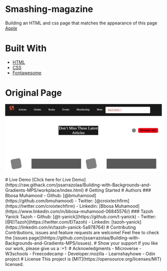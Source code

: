 # Smashing-magazine
Building an HTML and css page that matches the appearance of this page [Apple](https://web.archive.org/web/20140301004610/http://www.apple.com/)
# Built With
- [HTML](https://developer.mozilla.org/en-US/docs/Web/HTML)
- [CSS](https://www.w3schools.com/css/)
- [Fontawesome](https://fontawesome.com/)
# Original Page
<p align="center">
  <img src="./img/screenshot.png" width="850" title="Screenshot">
</p>
# Live Demo
[Click here for Live Demo](https://raw.githack.com/jssarrazolaa/Building-with-Backgrounds-and-Gradients-MPS/workplace/index.html)
# Getting Started
# Authors
### Bbosa Muhamood
- Github: [@bmuhamood](https://github.com/bmuhamood)
- Twitter: [@croixtechfirm](https://twitter.com/croixtechfirm)
- Linkedin: [Bbosa Muhamood](https://www.linkedin.com/in/bbosa-muhamood-06845576/)
### Tazoh Yanick Tazoh
- Github: [@t-yanick](https://github.com/t-yanick)
- Twitter: [@ElTazoh](https://twitter.com/ElTazoh)
- Linkedin: [tazoh-yanick](https://linkedin.com/in/tazoh-yanick-5a978764)
# Contributing
Contributions, issues and feature requests are welcome!
Feel free to check the [issues page](hhttps://github.com/jssarrazolaa/Building-with-Backgrounds-and-Gradients-MPS/issues).
# Show your support
If you like our work, please give us a :+1:
# Acknowledgments
- Microverse
- W3schools
- Freecodecamp
- Developer.mozilla
- Learnshayhowe
- Odin project
# License
This project is [MIT](https://opensource.org/licenses/MIT) licensed.
